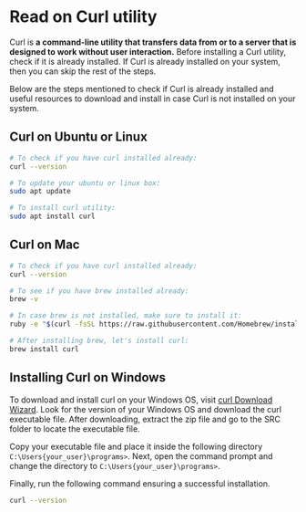 # **Read on Curl utility**

Curl is **a command-line utility that transfers data from or to a server that is designed to work without user interaction.** Before installing a Curl utility, check if it is already installed. If Curl is already installed on your system, then you can skip the rest of the steps.

Below are the steps mentioned to check if Curl is already installed and useful resources to download and install in case Curl is not installed on your system. 

## **Curl on Ubuntu or Linux**

```bash
# To check if you have curl installed already:
curl --version

# To update your ubuntu or linux box:
sudo apt update

# To install curl utility:
sudo apt install curl
```

## **Curl on Mac**

```bash
# To check if you have curl installed already:
curl --version

# To see if you have brew installed already:
brew -v

# In case brew is not installed, make sure to install it:
ruby -e "$(curl -fsSL https://raw.githubusercontent.com/Homebrew/install/master/install)" < /dev/null 2> /dev/null

# After installing brew, let's install curl:
brew install curl
```

## **Installing Curl on Windows**

To download and install curl on your Windows OS, visit [curl Download Wizard](https://curl.se/dlwiz/?type=bin). Look for the version of your Windows OS and download the curl executable file. After downloading, extract the zip file and go to the SRC folder to locate the executable file.

Copy your executable file and place it inside the following directory `C:\Users{your_user}\programs>`. Next, open the command prompt and change the directory to `C:\Users{your_user}\programs>`.

Finally, run the following command ensuring a successful installation.

```bash
curl --version
```
